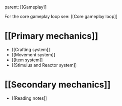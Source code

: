 parent: [[Gameplay]]

For the core gameplay loop see: [[Core gameplay loop]]
# [[Primary mechanics]]
- [[Crafting system]]
- [[Movement system]]
- [[Item system]]
- [[Stimulus and Reactor system]]
# [[Secondary mechanics]]
- [[Reading notes]]

